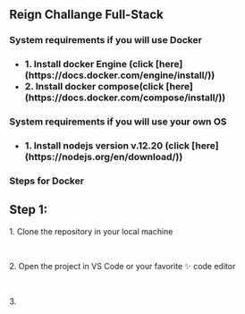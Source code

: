 <h2>Reign Challange Full-Stack</h2>

<h3>System requirements if you will use Docker<h3>
<ul>
<li>1. Install docker Engine (click [here](https://docs.docker.com/engine/install/))</li>
<li>2. Install docker compose(click [here](https://docs.docker.com/compose/install/)) </li>
</ul>

<h3>System requirements if you will use your own OS<h3>
<ul>
<li>1. Install nodejs version v.12.20 (click [here](https://nodejs.org/en/download/))</li>
</ul>

<h3>Steps for Docker<h4>
<h2>Step 1:</h2>
<p> 1. Clone the repository in your local machine<p></br>
<p> 2. Open the project in VS Code or your favorite ✨ code editor</p></br>
<p> 3. </p>
